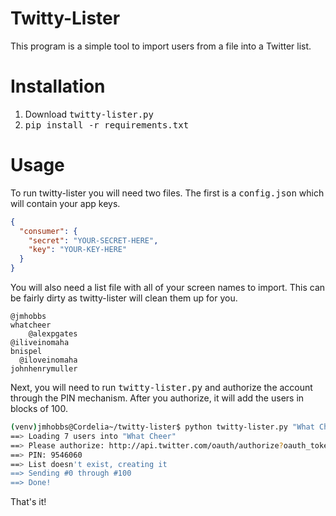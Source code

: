 # Twitty-Lister

This program is a simple tool to import users from a file into a Twitter
list.

# Installation

  1. Download <tt>twitty-lister.py</tt>
  2. <tt>pip install -r requirements.txt</tt>

# Usage

To run twitty-lister you will need two files.  The first is a
<tt>config.json</tt> which will contain your app keys.

```json
{
  "consumer": {
    "secret": "YOUR-SECRET-HERE",
    "key": "YOUR-KEY-HERE"
  }
}
```

You will also need a list file with all of your screen names to import.
This can be fairly dirty as twitty-lister will clean them up for you.

```text
@jmhobbs
whatcheer
    @alexpgates
@iliveinomaha
bnispel  
  @iloveinomaha
johnhenrymuller  
```

Next, you will need to run <tt>twitty-lister.py</tt> and authorize the
account through the PIN mechanism.  After you authorize, it will add the
users in blocks of 100.

```bash
(venv)jmhobbs@Cordelia~/twitty-lister$ python twitty-lister.py "What Cheer" screen_names 
==> Loading 7 users into "What Cheer"
==> Please authorize: http://api.twitter.com/oauth/authorize?oauth_token=xzKc2CHt22Xf3yqP3R0e9D3ACCIoPbNmOxfbLZaPWE
==> PIN: 9546060
==> List doesn't exist, creating it
==> Sending #0 through #100
==> Done!
```

That's it!


